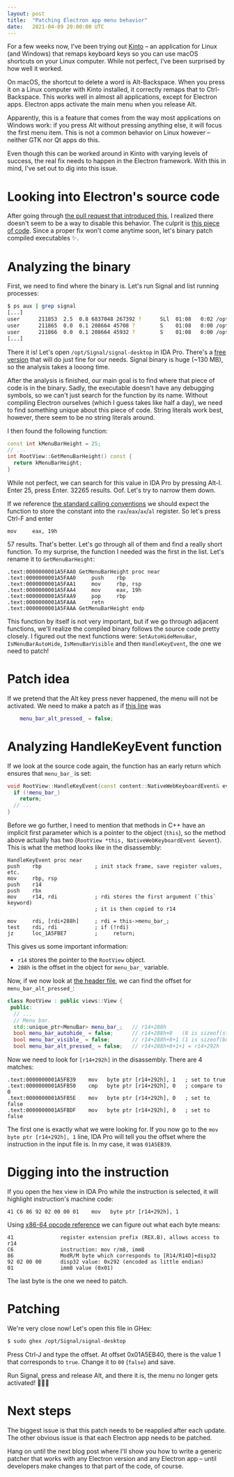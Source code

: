 ```yaml
---
layout: post
title:  "Patching Electron app menu behavior"
date:   2021-04-09 20:00:00 UTC
---
```


For a few weeks now, I've been trying out [Kinto][0] – an application for Linux (and Windows) that remaps keyboard keys so you can use macOS shortcuts on your Linux computer. While not perfect, I've been surprised by how well it worked.

On macOS, the shortcut to delete a word is Alt-Backspace. When you press it on a Linux computer with Kinto installed, it correctly remaps that to Ctrl-Backspace. This works well in almost all applications, except for Electron apps. Electron apps activate the main menu when you release Alt.

Apparently, this is a feature that comes from the way most applications on Windows work: if you press Alt without pressing anything else, it will focus the first menu item. This is not a common behavior on Linux however – neither GTK nor Qt apps do this.

Even though this can be worked around in Kinto with varying levels of success, the real fix needs to happen in the Electron framework. With this in mind, I've set out to dig into this issue.

# Looking into Electron's source code

After going through [the pull request that introduced this][1], I realized there doesn't seem to be a way to disable this behavior. The culprit is [this piece of code][2]. Since a proper fix won't come anytime soon, let's binary patch compiled executables ✨.

# Analyzing the binary

First, we need to find where the binary is. Let's run Signal and list running processes:

```sh
$ ps aux | grep signal
[...]
user      211853  2.5  0.8 6837048 267392 ?      SLl  01:08   0:02 /opt/Signal/signal-desktop --no-sandbox
user      211865  0.0  0.1 208664 45708 ?        S    01:08   0:00 /opt/Signal/signal-desktop --type=zygote --no-zygote-sandbox --no-sandbox
user      211866  0.0  0.1 208664 45932 ?        S    01:08   0:00 /opt/Signal/signal-desktop --type=zygote --no-sandbox
[...]
```

There it is! Let's open `/opt/Signal/signal-desktop` in IDA Pro. There's a [free version][3] that will do just fine for our needs. Signal binary is huge (~130 MB), so the analysis takes a looong time.

After the analysis is finished, our main goal is to find where that piece of code is in the binary. Sadly, the executable doesn't have any debugging symbols, so we can't just search for the function by its name. Without compiling Electron ourselves (which I guess takes like half a day), we need to find something unique about this piece of code. String literals work best, however, there seem to be no string literals around.

I then found the following function:

```cpp
const int kMenuBarHeight = 25;
// ...
int RootView::GetMenuBarHeight() const {
  return kMenuBarHeight;
}
```

While not perfect, we can search for this value in IDA Pro by pressing Alt-I. Enter 25, press Enter. 32265 results. Oof. Let's try to narrow them down.

If we reference [the standard calling conventions][4] we should expect the function to store the constant into the `rax`/`eax`/`ax`/`al` register. So let's press Ctrl-F and enter

```assembly
mov     eax, 19h
```

57 results. That's better. Let's go through all of them and find a really short function. To my surprise, the function I needed was the first in the list. Let's rename it to `GetMenuBarHeight`:

```assembly
.text:0000000001A5FAA0 GetMenuBarHeight proc near
.text:0000000001A5FAA0     push    rbp
.text:0000000001A5FAA1     mov     rbp, rsp
.text:0000000001A5FAA4     mov     eax, 19h
.text:0000000001A5FAA9     pop     rbp
.text:0000000001A5FAAA     retn
.text:0000000001A5FAAA GetMenuBarHeight endp
```

This function by itself is not very important, but if we go through adjacent functions, we'll realize the compiled binary follows the source code pretty closely. I figured out the next functions were: `SetAutoHideMenuBar`, `IsMenuBarAutoHide`, `IsMenuBarVisible` and then `HandleKeyEvent`, the one we need to patch!

# Patch idea

If we pretend that the Alt key press never happened, the menu will not be activated. We need to make a patch as if [this line][5] was

```cpp
    menu_bar_alt_pressed_ = false;
```

# Analyzing HandleKeyEvent function

If we look at the source code again, the function has an early return which ensures that `menu_bar_` is set:

```cpp
void RootView::HandleKeyEvent(const content::NativeWebKeyboardEvent& event) {
  if (!menu_bar_)
    return;
  // ...
}
```

Before we go further, I need to mention that methods in C++ have an implicit first parameter which is a pointer to the object (`this`), so the method above actually has two (`RootView *this, NativeWebKeyboardEvent &event`). This is what the method looks like in the disassembly:

```assembly
HandleKeyEvent proc near
push    rbp                 ; init stack frame, save register values, etc.
mov     rbp, rsp
push    r14
push    rbx
mov     r14, rdi            ; rdi stores the first argument (`this` keyword)
                            ; it is then copied to r14

mov     rdi, [rdi+288h]     ; rdi = this->menu_bar_;
test    rdi, rdi            ; if (!rdi)
jz      loc_1A5FBE7         ;     return;
```

This gives us some important information:

* `r14` stores the pointer to the `RootView` object.
* `288h` is the offset in the object for `menu_bar_` variable.

Now, if we now look at [the header file][6], we can find the offset for `menu_bar_alt_pressed_`:

```cpp
class RootView : public views::View {
 public:
  // ...
  // Menu bar.
  std::unique_ptr<MenuBar> menu_bar_;   // r14+288h
  bool menu_bar_autohide_ = false;      // r14+288h+8   (8 is sizeof(std::unique_ptr<MenuBar>)
  bool menu_bar_visible_ = false;       // r14+288h+8+1 (1 is sizeof(bool))
  bool menu_bar_alt_pressed_ = false;   // r14+288h+8+1+1 = r14+292h
```

Now we need to look for `[r14+292h]` in the disassembly. There are 4 matches:

```assembly
.text:0000000001A5FB39    mov   byte ptr [r14+292h], 1   ; set to true
.text:0000000001A5FB50    cmp   byte ptr [r14+292h], 0   ; compare to 0
.text:0000000001A5FB5E    mov   byte ptr [r14+292h], 0   ; set to false
.text:0000000001A5FBDF    mov   byte ptr [r14+292h], 0   ; set to false
```

The first one is exactly what we were looking for. If you now go to the `mov byte ptr [r14+292h], 1` line, IDA Pro will tell you the offset where the instruction in the input file is. In my case, it was `01A5EB39`.

# Digging into the instruction

If you open the hex view in IDA Pro while the instruction is selected, it will highlight instruction's machine code:

```
41 C6 86 92 02 00 00 01    mov   byte ptr [r14+292h], 1
```

Using [x86-64 opcode reference][7] we can figure out what each byte means:

```
41               register extension prefix (REX.B), allows access to r14
C6               instruction: mov r/m8, imm8
86               ModR/M byte which corresponds to [R14/R14D]+disp32
92 02 00 00      disp32 value: 0x292 (encoded as little endian)
01               imm8 value (0x01)
```

The last byte is the one we need to patch.

# Patching

We're very close now! Let's open this file in GHex:

```sh
$ sudo ghex /opt/Signal/signal-desktop
```

Press Ctrl-J and type the offset. At offset 0x01A5EB40, there is the value 1 that corresponds to `true`. Change it to `00` (`false`) and save.

Run Signal, press and release Alt, and there it is, the menu no longer gets activated! 🎉🎉🎉

# Next steps

The biggest issue is that this patch needs to be reapplied after each update. The other obvious issue is that each Electron app needs to be patched.

Hang on until the next blog post where I'll show you how to write a generic patcher that works with any Electron version and any Electron app – until developers make changes to that part of the code, of course.

[0]: https://github.com/rbreaves/kinto
[1]: https://github.com/electron/electron/pull/15302
[2]: https://github.com/electron/electron/blob/95e26e2fd4bb096cbcc7e7803da7dedebfa1e4cf/shell/browser/ui/views/root_view.cc#L137-L159
[3]: https://www.hex-rays.com/products/ida/support/download_freeware/
[4]: https://en.wikipedia.org/wiki/X86_calling_conventions#System_V_AMD64_ABI
[5]: https://github.com/electron/electron/blob/95e26e2fd4bb096cbcc7e7803da7dedebfa1e4cf/shell/browser/ui/views/root_view.cc#L141
[6]: https://github.com/electron/electron/blob/95e26e2fd4bb096cbcc7e7803da7dedebfa1e4cf/shell/browser/ui/views/root_view.h
[7]: http://ref.x86asm.net/coder64.html
